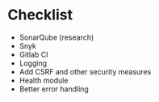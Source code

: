 # Checklist
- SonarQube (research)
- Snyk
- Gitlab CI
- Logging
- Add CSRF and other security measures
- Health module
- Better error handling